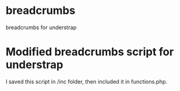 # breadcrumbs
breadcrumbs for understrap

# Modified breadcrumbs script for understrap
I saved this script in /inc folder, then included it in functions.php. 
